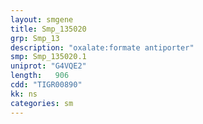 ```yaml
---
layout: smgene
title: Smp_135020
grp: Smp_13
description: "oxalate:formate antiporter"
smp: Smp_135020.1
uniprot: "G4VQE2"
length:   906
cdd: "TIGR00890"
kk: ns
categories: sm
---
```

